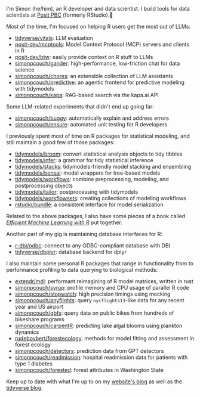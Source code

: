 I'm Simon (he/him), an R developer and data scientist. I build tools for data scientists at [Posit PBC](https://github.com/posit-pbc) (formerly RStudio).🐛

Most of the time, I'm focused on helping R users get the most out of LLMs:

- [tidyverse/vitals](https://github.com/tidyverse/vitals): LLM evaluation
- [posit-dev/mcptools](https://github.com/posit-dev/mcptools): Model Context Protocol (MCP) servers and clients in R
- [posit-dev/btw](https://github.com/posit-dev/btw): easily provide context on R stuff to LLMs
- [simonpcouch/gander](https://github.com/simonpcouch/gander): high-performance, low-friction chat for data science
- [simonpcouch/chores](https://github.com/simonpcouch/chores): an extensible collection of LLM assistants
- [simonpcouch/predictive](https://github.com/simonpcouch/predictive): an agentic frontend for predictive modeling with tidymodels
- [simonpcouch/kapa](https://github.com/simonpcouch/kapa): RAG-based search via the kapa.ai API

Some LLM-related experiments that didn't end up going far:

- [simonpcouch/buggy](https://github.com/simonpcouch/buggy): automatically explain and address errors
- [simonpcouch/ensure](https://github.com/simonpcouch/ensure): automated unit testing for R developers

I previously spent most of time on R packages for statistical modeling, and still maintain a good few of those packages:

- [tidymodels/broom](https://github.com/tidymodels/broom): convert statistical analysis objects to tidy tibbles
- [tidymodels/infer](https://github.com/tidymodels/infer): a grammar for tidy statistical inference
- [tidymodels/stacks](https://github.com/tidymodels/stacks): tidymodels-friendly model stacking and ensembling
- [tidymodels/bonsai](https://github.com/tidymodels/bonsai): model wrappers for tree-based models
- [tidymodels/workflows](https://github.com/tidymodels/workflows): combine preprocessing, modeling, and postprocessing objects
- [tidymodels/tailor](https://github.com/tidymodels/tailor): postprocessing with tidymodels
- [tidymodels/workflowsets](https://github.com/tidymodels/workflowsets): creating collections of modeling workflows
- [rstudio/bundle](https://github.com/simonpcouch/bundle): a consistent interface for model serialization

Related to the above packages, I also have some pieces of a book called [_Efficient Machine Learning with R_](https://emlwr.org) put together.

Another part of my gig is maintaining database interfaces for R:

- [r-dbi/odbc](https://github.com/r-dbi/odbc): connect to any ODBC-compliant database with DBI
- [tidyverse/dbplyr](https://github.com/tidyverse/dbplyr): database backend for dplyr

I also maintain some personal R packages that range in functionality from to performance profiling to data querying to biological methods:

- [extendr/mdl](https://github.com/extendr/mdl): performant reimagining of R model matrices, written in rust
- [simonpcouch/syrup](https://github.com/simonpcouch/syrup): profile memory and CPU usage of parallel R code
- [simonpcouch/stopwatch](https://github.com/simonpcouch/stopwatch): high precision timings using mocking
- [simonpcouch/anyflights](https://github.com/simonpcouch/anyflights): query `nycflights13`-like data for any recent year and US airport
- [simonpcouch/gbfs](https://github.com/simonpcouch/gbfs): query data on public bikes from hundreds of bikeshare programs
- [simonpcouch/carpentR](https://github.com/simonpcouch/carpentR): predicting lake algal blooms using plankton dynamics
- [rudeboybert/forestecology](https://github.com/rudeboybert/forestecology): methods for model fitting and assessment in forest ecology
- [simonpcouch/detectors](https://github.com/simonpcouch/detectors): prediction data from GPT detectors
- [simonpcouch/readmission](https://github.com/simonpcouch/readmission): hospital readmission data for patients with type 1 diabetes
- [simonpcouch/forested](https://github.com/simonpcouch/forested): forest attributes in Washington State

Keep up to date with what I'm up to on my [website's blog](https://simonpcouch.com/blog/) as well as the [tidyverse blog](https://www.tidyverse.org/blog/).

